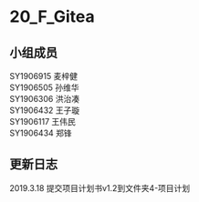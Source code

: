 # 20_F_Gitea

## 小组成员

SY1906915 麦梓健  
SY1906505 孙维华  
SY1906306 洪治凑  
SY1906432 王子璇  
SY1906117 王伟民  
SY1906434 郑锋  

## 更新日志
2019.3.18 提交项目计划书v1.2到文件夹4-项目计划
